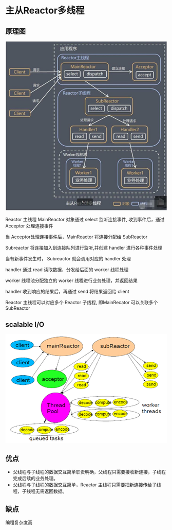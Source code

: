 # 主从Reactor多线程
## 原理图
![main-sub-reactor-multi-thread](./assets/main-sub-reactor-multi-thread.jpg)

Reactor 主线程 MainReactor 对象通过 select  监听连接事件,  收到事件后，通过 Acceptor 处理连接事件

当 Acceptor处理连接事件后，MainReactor 将连接分配给 SubReactor

Subreactor 将连接加入到连接队列进行监听,并创建 handler 进行各种事件处理

当有新事件发生时， Subreactor 就会调用对应的 handler 处理

handler 通过 read 读取数据，分发给后面的 worker 线程处理

worker 线程池分配独立的 worker 线程进行业务处理，并返回结果

handler 收到响应的结果后，再通过 send 将结果返回给 client

Reactor 主线程可以对应多个 Reactor 子线程,  即MainRecator 可以关联多个 SubReactor

## scalable I/O
![scalable-io](./assets/scalable-io.png)

## 优点
* 父线程与子线程的数据交互简单职责明确，父线程只需要接收新连接，子线程完成后续的业务处理。
* 父线程与子线程的数据交互简单，Reactor  主线程只需要把新连接传给子线程，子线程无需返回数据。

## 缺点
编程复杂度高
